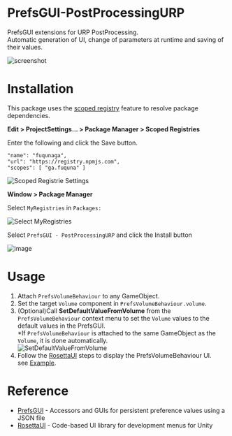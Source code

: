# PrefsGUI-PostProcessingURP

PrefsGUI extensions for URP PostProcessing.  
Automatic generation of UI, change of parameters at runtime and saving of their values.

![screenshot](https://github.com/fuqunaga/PrefsGUI-PostProcessingURP/assets/821072/688ec82e-2140-4bae-80f6-98496c657ae8)

# Installation

This package uses the [scoped registry] feature to resolve package
dependencies. 

[scoped registry]: https://docs.unity3d.com/Manual/upm-scoped.html


**Edit > ProjectSettings... > Package Manager > Scoped Registries**

Enter the following and click the Save button.

```
"name": "fuqunaga",
"url": "https://registry.npmjs.com",
"scopes": [ "ga.fuquna" ]
```
![Scoped Registrie Settings](https://github.com/fuqunaga/PrefsGUI-PostProcessingURP/assets/821072/1b4c1008-dd5b-469b-a270-513c50c545fb)


**Window > Package Manager**

Select `MyRegistries` in `Packages:`

![Select MyRegistries](https://github.com/fuqunaga/PrefsGUI-PostProcessingURP/assets/821072/74b3b9b4-4a75-4dfa-b5b0-06999c8ad0ac)

Select `PrefsGUI - PostProcessingURP` and click the Install button  

![image](https://github.com/fuqunaga/PrefsGUI-PostProcessingURP/assets/821072/9375e0dc-0efb-48e6-9914-a715fddc9efc)


# Usage

1. Attach `PrefsVolumeBehaviour` to any GameObject.
2. Set the target `Volume` component in `PrefsVolumeBehaviour.volume`.
3. (Optional)Call **SetDefaultValueFromVolume** from the `PrefsVolumeBehaviour` context menu to set the `Volume` values to the default values in the PrefsGUI.  
*If `PrefsVolumeBehaviour` is attached to the same GameObject as the `Volume`, it is done automatically.  
![SetDefaultValueFromVolume](https://github.com/fuqunaga/PrefsGUI-PostProcessingURP/assets/821072/2baf4342-09a7-4582-a350-b4ab3e016dca)
1. Follow the [RosettaUI](https://github.com/fuqunaga/RosettaUI) steps to display the PrefsVolumeBehaviour UI.  
   see [Example](Assets/Example/PrefsVolumeBehaviourExample.cs).


# Reference

- [PrefsGUI](https://github.com/fuqunaga/PrefsGUI) - Accessors and GUIs for persistent preference values using a JSON file
- [RosettaUI](https://github.com/fuqunaga/RosettaUI) - Code-based UI library for development menus for Unity
